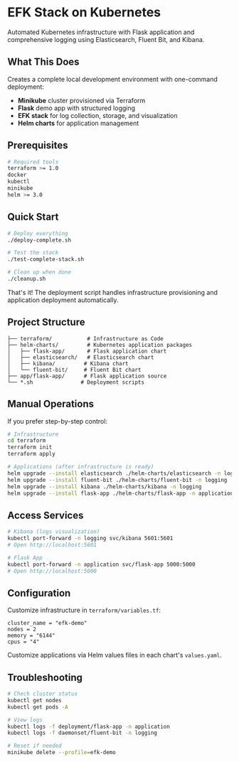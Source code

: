 # EFK Stack on Kubernetes

Automated Kubernetes infrastructure with Flask application and comprehensive logging using Elasticsearch, Fluent Bit, and Kibana.

## What This Does

Creates a complete local development environment with one-command deployment:

- **Minikube** cluster provisioned via Terraform
- **Flask** demo app with structured logging
- **EFK stack** for log collection, storage, and visualization
- **Helm charts** for application management

## Prerequisites

```bash
# Required tools
terraform >= 1.0
docker
kubectl
minikube
helm >= 3.0
```

## Quick Start

```bash
# Deploy everything
./deploy-complete.sh

# Test the stack
./test-complete-stack.sh

# Clean up when done
./cleanup.sh
```

That's it! The deployment script handles infrastructure provisioning and application deployment automatically.

## Project Structure

```
├── terraform/           # Infrastructure as Code
├── helm-charts/         # Kubernetes application packages
│   ├── flask-app/       # Flask application chart
│   ├── elasticsearch/   # Elasticsearch chart
│   ├── kibana/         # Kibana chart
│   └── fluent-bit/     # Fluent Bit chart
├── app/flask-app/      # Flask application source
└── *.sh               # Deployment scripts
```

## Manual Operations

If you prefer step-by-step control:

```bash
# Infrastructure
cd terraform
terraform init
terraform apply

# Applications (after infrastructure is ready)
helm upgrade --install elasticsearch ./helm-charts/elasticsearch -n logging --create-namespace
helm upgrade --install fluent-bit ./helm-charts/fluent-bit -n logging
helm upgrade --install kibana ./helm-charts/kibana -n logging
helm upgrade --install flask-app ./helm-charts/flask-app -n application --create-namespace
```

## Access Services

```bash
# Kibana (logs visualization)
kubectl port-forward -n logging svc/kibana 5601:5601
# Open http://localhost:5601

# Flask App
kubectl port-forward -n application svc/flask-app 5000:5000
# Open http://localhost:5000
```

## Configuration

Customize infrastructure in `terraform/variables.tf`:

```hcl
cluster_name = "efk-demo"
nodes = 2
memory = "6144"
cpus = "4"
```

Customize applications via Helm values files in each chart's `values.yaml`.

## Troubleshooting

```bash
# Check cluster status
kubectl get nodes
kubectl get pods -A

# View logs
kubectl logs -f deployment/flask-app -n application
kubectl logs -f daemonset/fluent-bit -n logging

# Reset if needed
minikube delete --profile=efk-demo
```
